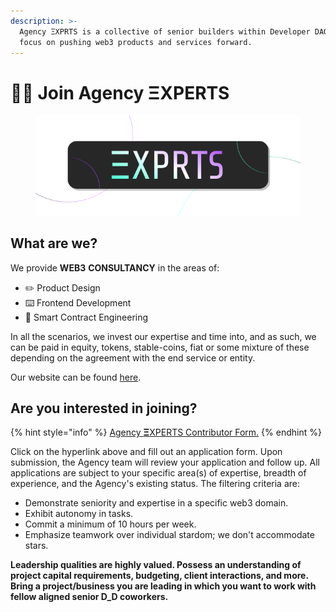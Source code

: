 ```yaml
---
description: >-
  Agency ΞXPRTS is a collective of senior builders within Developer DAO, with a
  focus on pushing web3 products and services forward.
---
```


# 👩🎤 Join Agency  ΞXPERTS

<figure><img src="../.gitbook/assets/image.png" alt=""><figcaption></figcaption></figure>

## What are we?

We provide **WEB3** **CONSULTANCY** in the areas of:

* ✏️  Product Design
* &#x20;⌨️  Frontend Development
* 📜  Smart Contract Engineering

In all the scenarios, we invest our expertise and time into, and as such, we can be paid in equity, tokens, stable-coins, fiat or some mixture of these depending on the agreement with the end service or entity.

Our website can be found [here](https://agency.developerdao.com/).

## Are you interested in joining?

{% hint style="info" %}
[Agency **Ξ**XPERTS Contributor Form.](https://airtable.com/appNP5rk00cAmDLUm/shrYeCK5aWiLcpQ9x)
{% endhint %}

Click on the hyperlink above and fill out an application form. Upon submission, the Agency team will review your application and follow up. All applications are subject to your specific area(s) of expertise, breadth of experience, and the Agency's existing status. The filtering criteria are:

* Demonstrate seniority and expertise in a specific web3 domain.
* Exhibit autonomy in tasks.
* Commit a minimum of 10 hours per week.
* Emphasize teamwork over individual stardom; we don't accommodate stars.

**Leadership qualities are highly valued. Possess an understanding of project capital requirements, budgeting, client interactions, and more. Bring a project/business you are leading in which you want to work with fellow aligned senior D\_D coworkers.**

